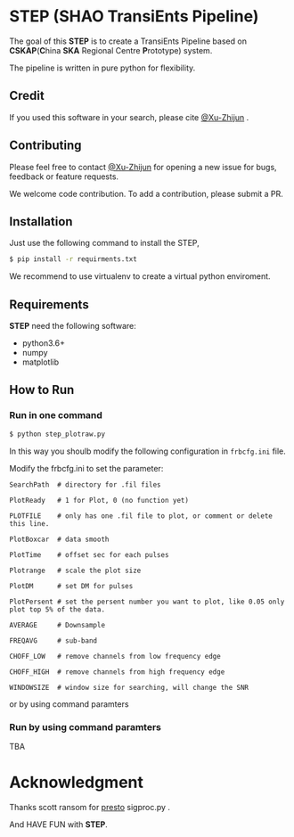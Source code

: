 # STEP (SHAO TransiEnts Pipeline)
The goal of this **STEP** is to create a TransiEnts Pipeline based on **CSKAP**(**C**hina **SKA** Regional Centre **P**rototype) system.

The pipeline is written in pure python for flexibility.

## Credit

If you used this software in your search, please cite [@Xu-Zhijun](https://www.github.com/Xu-Zhijun) .

## Contributing

Please feel free to contact [@Xu-Zhijun](https://www.github.com/Xu-Zhijun/STEP) for opening a new issue for bugs, feedback or feature requests.

We welcome code contribution. To add a contribution, please submit a PR.

## Installation

Just use the following command to install the STEP,

```bash
$ pip install -r requirments.txt
```

We recommend to use virtualenv to create a virtual python enviroment.


## Requirements

**STEP** need the following software:

- python3.6+
- numpy
- matplotlib



## How to Run

### Run in one command

```bash
$ python step_plotraw.py
```

In this way you shoulb modify the following configuration in `frbcfg.ini` file.

Modify the frbcfg.ini to set the parameter:

```
SearchPath  # directory for .fil files

PlotReady   # 1 for Plot, 0 (no function yet)

PLOTFILE    # only has one .fil file to plot, or comment or delete this line.  

PlotBoxcar  # data smooth

PlotTime    # offset sec for each pulses

Plotrange   # scale the plot size

PlotDM      # set DM for pulses

PlotPersent # set the persent number you want to plot, like 0.05 only plot top 5% of the data.

AVERAGE     # Downsample

FREQAVG     # sub-band

CHOFF_LOW   # remove channels from low frequency edge

CHOFF_HIGH  # remove channels from high frequency edge

WINDOWSIZE  # window size for searching, will change the SNR
```

or by using command paramters

### Run by using command paramters

TBA

# Acknowledgment

Thanks scott ransom for [presto](https://github.com/scottransom/presto) sigproc.py .

And HAVE FUN with **STEP**.


